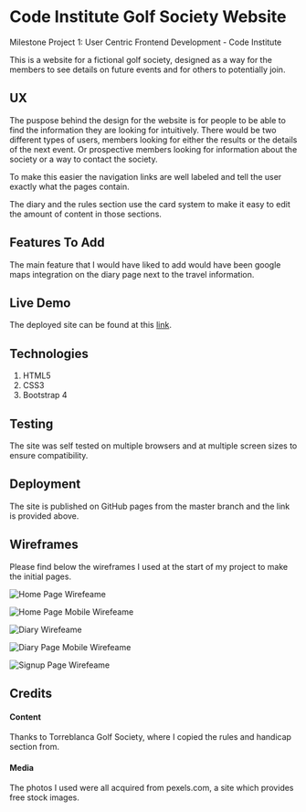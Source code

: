 # Code Institute Golf Society Website

Milestone Project 1: User Centric Frontend Development - Code Institute

This is a website for a fictional golf society, designed as a way for the members to see details on future events and for others to potentially join.

## UX

The puspose behind the design for the website is for people to be able to find the information they are looking for intuitively. There would be two different types of users, members looking for either the results or the details of the next event. Or prospective members looking for information about the society or a way to contact the society.

To make this easier the navigation links are well labeled and tell the user exactly what the pages contain.

The diary and the rules section use the card system to make it easy to edit the amount of content in those sections.

## Features To Add

The main feature that I would have liked to add would have been google maps integration on the diary page next to the travel information.

## Live Demo

The deployed site can be found at this [link](https://nickstevens722.github.io/MileStoneProject1/).

## Technologies

1. HTML5
2. CSS3
4. Bootstrap 4

## Testing

The site was self tested on multiple browsers and at multiple screen sizes to ensure compatibility.

## Deployment

The site is published on GitHub pages from the master branch and the link is provided above.

## Wireframes

Please find below the wireframes I used at the start of my project to make the initial pages.

![Home Page Wirefeame](https://i.imgur.com/vGxl9Di.png "Home page wireframe")

![Home Page Mobile Wirefeame](https://i.imgur.com/wXl6iVx.png "Home page mobile wireframe")

![Diary Wirefeame](https://i.imgur.com/UNtss88.png "Diary page wireframe")

![Diary Page Mobile Wirefeame](https://i.imgur.com/UiDs8bg.png "Diary page mobile wireframe")

![Signup Page Wirefeame](https://i.imgur.com/RcvuH8s.png "Signup page wireframe")

## Credits

#### Content

Thanks to Torreblanca Golf Society, where I copied the rules and handicap section from.

#### Media

The photos I used were all acquired from pexels.com, a site which provides free stock images.